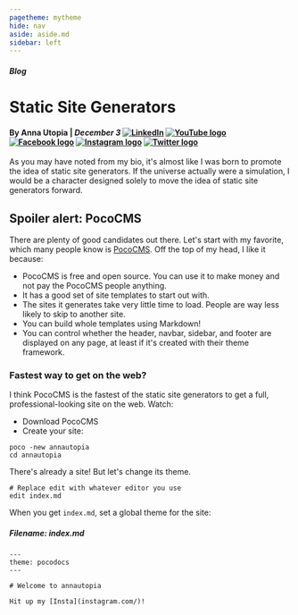 ```yaml
---
pagetheme: mytheme 
hide: nav
aside: aside.md
sidebar: left
---
```

##### Blog

# Static Site Generators


#### By **Anna Utopia** | *December 3*   [![LinkedIn](https://cdn.jsdelivr.net/gh/pococms/poco@main/.poco/img/linkedin-24px-blue-outline.svg)](https://linkedin.com/) [![YouTube logo](https://cdn.jsdelivr.net/gh/pococms/poco@main/.poco/img/youtube-24px-red-outline.svg)](https://youtube.com/@pococms/)   [![Facebook logo](https://cdn.jsdelivr.net/gh/pococms/poco@main/.poco/img/facebook-24px-blue-outline.svg)](https://facebook.com/)   [![Instagram logo](https://cdn.jsdelivr.net/gh/pococms/poco@main/.poco/img/instagram-24px-magenta-outline.svg)](https://www.instagram.com/e.emerald.repair/)  [![Twitter logo](https://cdn.jsdelivr.net/gh/pococms/poco@main/.poco/img/twitter-24px-blue-outline.svg)](https://www.instagram.com/)

As you may have noted from my bio, it's almost like I was born to
promote the idea of static site generators. If the universe actually
were a simulation, I would be a character designed solely to move
the idea of static site generators forward.


## Spoiler alert: PocoCMS

There are plenty of good candidates out there. Let's start with my favorite, which many people know is [PocoCMS](https://pococms.com).
Off the top of my head, I like it because:

* PocoCMS is free and open source. You can use it to make money and not pay
the PocoCMS people anything.
* It has a good set of site templates to start out with.
* The sites it generates take very little time to load. People are
way less likely to skip to another site.
* You can build whole templates using Markdown!
* You can control whether the header, navbar, sidebar, and footer are
displayed  on any page, at least if it's created with their theme framework.

### Fastest way to get on the web?

I think PocoCMS is the fastest of the static site generators to get
a full, professional-looking site on the web. Watch:

* Download PocoCMS
* Create your site:

```
poco -new annautopia
cd annautopia
```

There's already a site! But let's change its theme.

```
# Replace edit with whatever editor you use
edit index.md
```

When you get `index.md`, set a global theme for the site:

##### Filename: **index.md**

```
---
theme: pocodocs
---

# Welcome to annautopia

Hit up my [Insta](instagram.com/)!
```









